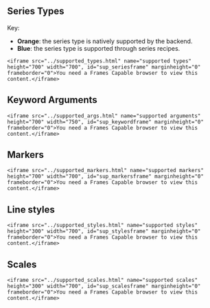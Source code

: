 
## Series Types

Key:

- **Orange**: the series type is natively supported by the backend.
- **Blue**: the series type is supported through series recipes.

```@raw html
<iframe src="../supported_types.html" name="supported types" height="700" width="700", id="sup_seriesframe" marginheight="0" frameborder="0">You need a Frames Capable browser to view this content.</iframe>
```
## Keyword Arguments

```@raw html
<iframe src="../supported_args.html" name="supported arguments" height="700" width="750", id="sup_keywordframe" marginheight="0" frameborder="0">You need a Frames Capable browser to view this content.</iframe>
```
## Markers

```@raw html
<iframe src="../supported_markers.html" name="supported markers" height="700" width="700", id="sup_markersframe" marginheight="0" frameborder="0">You need a Frames Capable browser to view this content.</iframe>
```
## Line styles

```@raw html
<iframe src="../supported_styles.html" name="supported styles" height="300" width="700", id="sup_stylesframe" marginheight="0" frameborder="0">You need a Frames Capable browser to view this content.</iframe>
```
## Scales

```@raw html
<iframe src="../supported_scales.html" name="supported scales" height="300" width="700", id="sup_scalesframe" marginheight="0" frameborder="0">You need a Frames Capable browser to view this content.</iframe>
```
